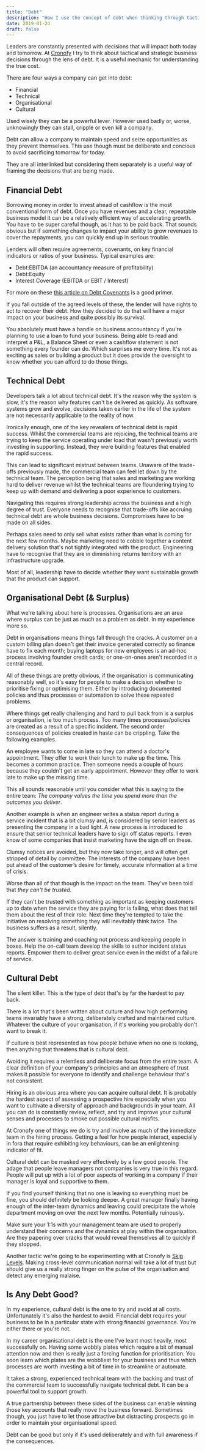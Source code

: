 ```yaml
---
title: "Debt"
description: "How I use the concept of debt when thinking through tactical and strategic business decisions."
date: 2019-01-24
draft: false
---
```


Leaders are constantly presented with decisions that will impact both today and tomorrow. At [Cronofy](https://www.cronofy.com) I try to think about tactical and strategic business decisions through the lens of debt. It is a useful mechanic for understanding the true cost.

There are four ways a company can get into debt:

- Financial
- Technical
- Organisational
- Cultural

Used wisely they can be a powerful lever. However used badly or, worse, unknowingly they can stall, cripple or even kill a company.

Debt can allow a company to maintain speed and seize opportunities as they prevent themselves. This use though must be deliberate and concious to avoid sacrificing tomorrow for today.

They are all interlinked but considering them separately is a useful way of framing the decisions that are being made.

## Financial Debt

Borrowing money in order to invest ahead of cashflow is the most conventional form of debt. Once you have revenues and a clear, repeatable business model it can be a relatively efficient way of accelerating growth. You have to be super careful though, as it has to be paid back. That sounds obvious but if something changes to impact your ability to grow revenues to cover the repayments, you can quickly end up in serious trouble.

Lenders will often require agreements, covenants, on key financial indicators or ratios of your business. Typical examples are:

- Debt:EBITDA (an accountancy measure of profitability)
- Debt:Equity
- Interest Coverage (EBITDA or EBIT / Interest)

For more on these [this article on Debt Covenants](https://corporatefinanceinstitute.com/resources/knowledge/finance/debt-covenants/) is a good primer.

If you fall outside of the agreed levels of these, the lender will have rights to act to recover their debt. How they decided to do that will have a major impact on your business and quite possibly its survival.

You absolutely must have a handle on business accountancy if you're planning to use a loan to fund your business. Being able to read and interpret a P&L, a Balance Sheet or even a cashflow statement is not something every founder can do. Which surprises me every time. It's not as exciting as sales or building a product but it does provide the oversight to know whether you can afford to do those things.


## Technical Debt

Developers talk a lot about technical debt. It's the reason why the system is slow, it's the reason why features can't be delivered as quickly. As software systems grow and evolve, decisions taken earlier in the life of the system are not necessarily applicable to the reality of now.

Ironically enough, one of the key revealers of technical debt is rapid success. Whilst the commercial teams are rejoicing, the technical teams are trying to keep the service operating under load that wasn't previously worth investing in supporting. Instead, they were building features that enabled the rapid success.

This can lead to significant mistrust between teams. Unaware of the trade-offs previously made, the commercial team can feel let down by the technical team. The perception being that sales and marketing are working hard to deliver revenue whilst the technical teams are floundering trying to keep up with demand and delivering a poor experience to customers.

Navigating this requires strong leadership across the business and a high degree of trust. Everyone needs to recognise that trade-offs like accruing technical debt are whole business decisions. Compromises have to be made on all sides.

Perhaps sales need to only sell what exists rather than what is coming for the next few months. Maybe marketing need to cobble together a content delivery solution that's not tightly integrated with the product. Engineering have to recognise that they are in diminishing returns territory with an infrastructure upgrade.

Most of all, leadership have to decide whether they want sustainable growth that the product can support.

## Organisational Debt (& Surplus)

What we're talking about here is processes. Organisations are an area where surplus can be just as much as a problem as debt. In my experience more so.

Debt in organisations means things fall through the cracks. A customer on a custom billing plan doesn't get their invoice generated correctly so finance have to fix each month; buying laptops for new employees is an ad-hoc process involving founder credit cards; or one-on-ones aren't recorded in a central record.

All of these things are pretty obvious, if the organisation is communicating reasonably well, so it's easy for people to make a decision whether to prioritise fixing or optimising them. Either by introducing documented policies and thus processes or automation to solve these repeated problems.

Where things get really challenging and hard to pull back from is a surplus or organisation, ie too much process. Too many times processes/policies are created as a result of a specific incident. The second order consequences of policies created in haste can be crippling. Take the following examples.

An employee wants to come in late so they can attend a doctor's appointment. They offer to work their lunch to make up the time. This becomes a common practice. Then someone needs a couple of hours because they couldn't get an early appointment. However they offer to work late to make up the missing time.

This all sounds reasonable until you consider what this is saying to the entire team: *The company values the time you spend more than the outcomes you deliver*.

Another example is when an engineer writes a status report during a service incident that is a bit clumsy and, is considered by senior leaders as presenting the company in a bad light. A new process is introduced to ensure that senior technical leaders have to sign off status reports. I even know of some companies that insist marketing have the sign off on these.

Clumsy notices are avoided, but they now take longer, and will often get stripped of detail by committee. The interests of the company have been put ahead of the customer’s desire for timely, accurate information at a time of crisis.

Worse than all of that though is the impact on the team. They've been told that *they can't be trusted*.

If they can't be trusted with something as important as keeping customers up to date when the service they are paying for is failing, what does that tell them about the rest of their role. Next time they're tempted to take the initiative on resolving something they will inevitably think twice. The business suffers as a result, silently.

The answer is training and coaching not process and keeping people in boxes. Help the on-call team develop the skills to author incident status reports. Empower them to deliver great service even in the midst of a failure of service.

## Cultural Debt

The silent killer. This is the type of debt that's by far the hardest to pay back.

There is a lot that's been written about culture and how high performing teams invariably have a strong, deliberately crafted and maintained culture. Whatever the culture of your organisation, if it's working you probably don't want to break it.

If culture is best represented as how people behave when no one is looking, then anything that threatens that is cultural debt.

Avoiding it requires a relentless and deliberate focus from the entire team. A clear definition of your company's principles and an atmosphere of trust makes it possible for everyone to identify and challenge behaviour that's not consistent.

Hiring is an obvious area where you can acquire cultural debt. It is probably the hardest aspect of assessing a prospective hire especially when you want to cultivate a diversity of approach and backgrounds in your team. All you can do is constantly review, reflect, and try and improve your cultural senses and processes to smoke out possible cultural misfits.

At Cronofy one of things we do is try and involve as much of the immediate team in the hiring process. Getting a feel for how people interact, especially in fora that require exhibiting key behaviours, can be an enlightening indicator of fit.

Cultural debt can be masked very effectively by a few good people. The adage that people leave managers not companies is very true in this regard. People will put up with a lot of poor aspects of working in a company if their manager is loyal and supportive to them.

If you find yourself thinking that no one is leaving so everything must be fine, you should definitely be looking deeper. A great manager finally having enough of the inter-team dynamics and leaving could precipitate the whole department moving on over the next few months. Potentially ruinously.

Make sure your 1:1s with your management team are used to properly understand their concerns and the dynamics at play within the organisation. Are they papering over cracks that would reveal themselves all to quickly if they stopped.

Another tactic we're going to be experimenting with at Cronofy is [Skip Levels](https://about.gitlab.com/handbook/leadership/skip-levels/). Making cross-level communication normal will take a lot of trust but should give us a really strong finger on the pulse of the organisation and detect any emerging malaise.

## Is Any Debt Good?

In my experience, cultural debt is the one to try and avoid at all costs. Unfortunately it's also the hardest to avoid. Financial debt requires your business to be in a particular state with strong financial governance. You're either there or you're not.

In my career organisational debt is the one I've leant most heavily, most successfully on. Having some wobbly plates which require a bit of manual attention now and then is really just a forcing function for prioritisation. You soon learn which plates are the wobbliest for your business and thus which processes are worth investing a bit of time in to streamline or automate.

It takes a strong, experienced technical team with the backing and trust of the commercial team to successfully navigate technical debt. It can be a powerful tool to support growth.

A true partnership between these sides of the business can enable winning those key accounts that really move the business forward. Sometimes though, you just have to let those attractive but distracting prospects go in order to maintain your organisational speed.

Debt can be good but only if it's used deliberately and with full awareness if the consequences.
